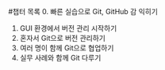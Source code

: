 #챕터 목록
0. 빠른 실습으로 Git, GitHub 감 익히기
1. GUI 환경에서 버전 관리 시작하기
2. 혼자서 Git으로 버전 관리하기
3. 여러 명이 함께 Git으로 협업하기
4. 실무 사례와 함께 Git 다루기